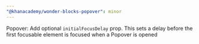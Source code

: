```yaml
---
"@khanacademy/wonder-blocks-popover": minor
---
```


Popover: Add optional `initialFocusDelay` prop. This sets a delay before the first focusable element is focused when a Popover is opened

